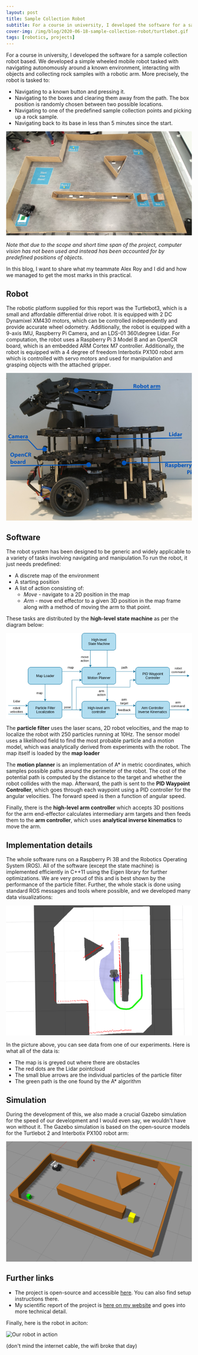 ```yaml
---
layout: post
title: Sample Collection Robot
subtitle: For a course in university, I developed the software for a sample collection robot based on a Turtlebot3 robot with a manipulator.
cover-img: /img/blog/2020-06-18-sample-collection-robot/turtlebot.gif
tags: [robotics, projects]
---
```


For a course in university, I developed the software for a sample collection
robot based. We developed a simple wheeled mobile robot tasked with navigating
autonomously around a known environment, interacting with objects and collecting
rock samples with a robotic arm. More precisely, the robot is tasked to:

* Navigating to a known button and pressing it.
* Navigating to the boxes and clearing them away from the path. The box position is randomly
chosen between two possible locations.
* Navigating to one of the predefined sample collection points and picking up a rock sample.
* Navigating back to its base in less than 5 minutes since the start.

![The environment](/img/blog/2020-06-18-sample-collection-robot/rss_environment.jpg)

_Note that due to the scope and short time span of the project, computer vision has not
been used and instead has been accounted for by predefined positions of objects._

In this blog, I want to share what my teammate Alex Roy and I did and how we managed to
get the most marks in this practical.

## Robot

The robotic platform supplied for this report was the Turtlebot3, which is a small and affordable
differential drive robot. It is equipped with 2 DC Dynamixel XM430 motors, which can be
controlled independently and provide accurate wheel odometry. Additionally, the robot is equipped
with a 9-axis IMU, Raspberry Pi Camera, and an LDS-01 360\degree  Lidar. For computation, the robot
uses a Raspberry Pi 3 Model B and an OpenCR board, which is an embedded ARM Cortex M7 controller.
Additionally, the robot is equipped with a 4 degree of freedom Interbotix PX100 robot arm which is
controlled with servo motors and used for manipulation and grasping objects with the attached gripper.

![The robot](/img/blog/2020-06-18-sample-collection-robot/rss_robot.jpg)

## Software

The robot system has been designed to be generic and widely applicable to a variety of tasks involving
navigating and manipulation.To run the robot, it just needs predefined:

* A discrete map of the environment
* A starting position
* A list of action consisting of:
  * _Move_ - navigate to a 2D position in the map
  * _Arm_  - move end effector to a given 3D position in the map frame along with
  a method of moving the arm to that point.

These tasks are distributed by the **high-level state machine** as per the diagram below:

![Software architecture](/img/blog/2020-06-18-sample-collection-robot/rss_turtlebot_architecture.png)

The **particle filter** uses the laser scans, 2D robot velocities, and the map to localize
the robot with 250 particles running at 10Hz. The sensor model uses a likelihood field
to find the most probable particle and a motion model, which was analytically derived
from experiments with the robot. The map itself is loaded by the **map loader**

The **motion planner** is an implementation of A* in metric coordinates, which samples
possible paths around the perimeter of the robot. The cost of the potential path is computed
by the distance to the target and whether the robot collides with the map. Afterward,
the path is sent to the **PID Waypoint Controller**, which goes through each waypoint
using a PID controller for the angular velocities. The forward speed is then a function of angular speed.

Finally, there is the **high-level arm controller** which accepts 3D positions for the
arm end-effector calculates intermediary arm targets and then feeds them to the
**arm controller**, which uses **analytical inverse kinematics** to move the arm.

## Implementation details

The whole software runs on a Raspberry Pi 3B and the Robotics Operating System (ROS).
All of the software (except the state machine) is implemented efficiently in C++11 using
the Eigen library for further optimizations. We are very proud of this and is best shown
by the performance of the particle filter. Further, the whole stack is done using
standard ROS messages and tools where possible, and we developed many data visualizations:

![Data visualizations](/img/blog/2020-06-18-sample-collection-robot/rss-planning-2.png)

In the picture above, you can see data from one of our experiments. Here is what
all of the data is:

* The map is is greyed out where there are obstacles
* The red dots are the Lidar pointcloud
* The small blue arrows are the individual particles of the particle filter
* The green path is the one found by the A* algorithm

## Simulation

During the development of this, we also made a crucial Gazebo simulation
for the speed of our development and I would even say, we wouldn't have won without it.
The Gazebo simulation is based on the open-source models for the Turtlebot 2
and Interbotix PX100 robot arm:

![Gazebo simulation](/img/blog/2020-06-18-sample-collection-robot/rss-simulation.png)

## Further links

* The project is open-source and accessible [here](https://gitlab.com/imgeorgiev/rss_turtlebot).
You can also find setup instructions there.
* My scientific report of the project is [here on my website](/files/rss_practical_individual_report.pdf)
and goes into more technical detail.

Finally, here is the robot in aciton:

![Our robot in action](/img/blog/2020-06-18-sample-collection-robot/turtlebot.gif)

(don't mind the internet cable, the wifi broke that day)
